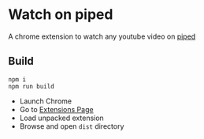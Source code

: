 # Watch on piped

A chrome extension to watch any youtube video on [piped](https://piped.video)

## Build
```
npm i
npm run build
```

- Launch Chrome
- Go to [Extensions Page](chrome://extensions)
- Load unpacked extension
- Browse and open `dist` directory